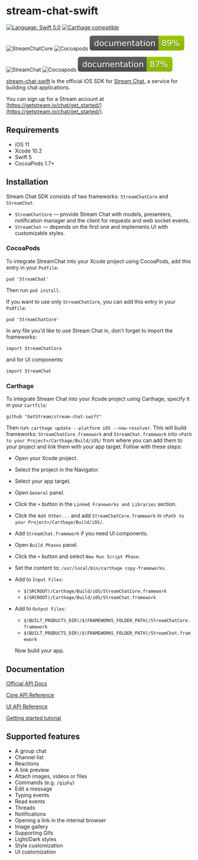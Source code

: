 # stream-chat-swift

[![Language: Swift 5.0](https://img.shields.io/badge/Swift-5.0-orange.svg)](https://swift.org)
[![Carthage compatible](https://img.shields.io/badge/Carthage-compatible-4BC51D.svg?style=flat)](https://github.com/Carthage/Carthage)

![StreamChatCore](https://img.shields.io/badge/Framework-StreamChatCore-blue)
![Cocoapods](https://img.shields.io/cocoapods/v/StreamChatCore.svg)
[![Core Documentation](https://github.com/GetStream/stream-chat-swift/blob/master/docs/core/badge.svg)](https://getstream.github.io/stream-chat-swift/core)

![StreamChat](https://img.shields.io/badge/Framework-StreamChat-blue)
![Cocoapods](https://img.shields.io/cocoapods/v/StreamChat.svg)
[![UI Documentation](https://github.com/GetStream/stream-chat-swift/blob/master/docs/ui/badge.svg)](https://getstream.github.io/stream-chat-swift/ui)

[stream-chat-swift](https://github.com/GetStream/stream-chat-swift) is the official iOS SDK for [Stream Chat](https://getstream.io/chat), a service for building chat applications.

You can sign up for a Stream account at [https://getstream.io/chat/get_started/](https://getstream.io/chat/get_started/).

## Requirements

- iOS 11
- Xcode 10.2
- Swift 5
- CocoaPods 1.7+

## Installation

Stream Chat SDK consists of two frameworks: `StreamChatCore` and `StreamChat`. 

- `StreamChatCore` — provide Stream Chat with models, presenters, notification manager and the client for requests and web socket events.
- `StreamChat` — depends on the first one and implements UI with customizable styles.

### CocoaPods

To integrate StreamChat into your Xcode project using CocoaPods, add this entry in your `Podfile`:
```
pod 'StreamChat'
```
Then run `pod install`.

If you want to use only `StreamChatCore`, you can add this entry in your `Podfile`:
```
pod 'StreamChatCore'
```

In any file you'd like to use Stream Chat in, don't forget to import the frameworks:
```
import StreamChatCore
```
and for UI components:
```
import StreamChat
```

### Carthage

To integrate Stream Chat into your Xcode project using Carthage, specify it in your `Cartfile`:
```
github "GetStream/stream-chat-swift"
```
Then run: `carthage update --platform iOS --new-resolver`. This will build frameworks: `StreamChatCore.framework` and `StreamChat.framework` into `<Path to your Project>/Carthage/Build/iOS/` from where you can add them to your project and link them with your app target. Follow with these steps:
- Open your Xcode project.
- Select the project in the Navigator.
- Select your app target.
- Open `General` panel.
- Click the `+` button in the `Linked Franeworks and Libraries` section.
- Click the `Add Other...` and add `StreamChatCore.framework` in `<Path to your Project>/Carthage/Build/iOS/`.
- Add `StreamChat.framework` if you need UI components.
- Open `Build Phases` panel.
- Click the `+` button and select `New Run Script Phase`.
- Set the content to: `/usr/local/bin/carthage copy-frameworks`.   
- Add to `Input Files`:
  - `$(SRCROOT)/Carthage/Build/iOS/StreamChatCore.framework`
  - `$(SRCROOT)/Carthage/Build/iOS/StreamChat.framework`
- Add to `Output Files`:
  - `$(BUILT_PRODUCTS_DIR)/$(FRAMEWORKS_FOLDER_PATH)/StreamChatCore.framework`
  - `$(BUILT_PRODUCTS_DIR)/$(FRAMEWORKS_FOLDER_PATH)/StreamChat.framework`
  
  Now build your app.

## Documentation

[Official API Docs](https://getstream.io/chat/docs)

[Core API Reference](https://getstream.github.io/stream-chat-swift/core)

[UI API Reference](https://getstream.github.io/stream-chat-swift/ui)

[Getting started tutorial](https://getstream.io/chat/ios-chat/tutorial/)

## Supported features

- A group chat
- Channel list
- Reactions
- A link preview
- Attach images, videos or files
- Commands (e.g. `/giphy`)
- Edit a message
- Typing events
- Read events
- Threads
- Notifications
- Opening a link in the internal browser
- Image gallery
- Supporting Gifs
- Light/Dark styles
- Style customization
- UI customization
